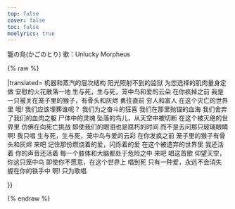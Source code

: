 ```yaml
---
top: false
cover: false
toc: false
moelyrics: true
---
```

籠の鳥(かごのとり)
歌：Unlucky Morpheus

{% raw %}
<lyrics hidden>
{{Photrans2/button}}
{{LyricsKai
|width=900px
|reserveWidth=0px
|lstyle=color:#E00418;
|rstyle=color:#1E0000
|original=
{{PT|機械|きかい}}と{{PT|蒸気|じょうき}}の{{PT|階層|かいそう}}
{{PT|陽光|ようこう}}も{{PT|届か|とどか}}ぬ{{PT|地|ち}}の{{PT|獄|ごく}}
{{PT|好み|このみ}}の{{PT|筋骨|きんこつ}}を{{PT|誂え|あつらえ}}
{{PT|慰む|なぐさむ}}{{PT|火花|ひばな}}を{{PT|散ら|ちら}}して
{{PT|死生|しせい}}{{PT|有|あり}}{{PT|命|いのち}}{{PT|籠|かご}}{{PT|鳥|とり}}{{PT|恋|こい}}{{PT|雲|くも}}
{{PT|狂う|くるう}}{{PT|前|まえ}}に
{{PT|乱|らん}}{{PT|離|り}}{{PT|骨灰|こっかい}}{{PT|籠|かご}}{{PT|鳥|とり}}{{PT|檻|らん}}{{PT|猿|さる}}
{{PT|発|はつ}}きなさい
{{PT|持た|もた}}ぬ{{PT|者|もの}}と{{PT|奪う|うばう}}{{PT|者|もの}}よ
{{PT|駆逐|くちく}}された{{PT|此の|この}}{{PT|世界|せかい}}で
あぁ
{{PT|誰|だれ}}を{{PT|葬送|そうそう}}ろう
{{PT|闘い|たたかい}}{{PT|明か|あか}}した{{PT|恍惚|こうこつ}}
{{PT|錨|いかり}}を{{PT|沈め|しずめ}}た{{PT|血|ち}}の{{PT|海|うみ}}
{{PT|生身|なまみ}}の{{PT|体躯|たいく}}を{{PT|脱ぎ|ぬぎ}}{{PT|去り|さり}}
{{PT|骸|むくろ}}に{{PT|魂|たましい}}{{PT|宿|やど}}して
{{PT|天|てん}}を{{PT|断た|たた}}れ{{PT|墜ち|おち}}た{{PT|鳥|とり}}よ
{{PT|駆逐|くちく}}された{{PT|此の|この}}{{PT|世界|せかい}}で
{{PT|死|し}}へ{{PT|挑む|いどむ}}ように
{{PT|涙|なみだ}}さえも{{PT|朽ち|くち}}た{{PT|時間|じかん}}を
{{PT|ガラス|がらす}}の{{PT|眼|め}}に{{PT|問う|とう}}{{PT|代わり|かわり}}に
あぁ
{{PT|唯|ただ}}{{PT|歌う|うたう}}だけ
{{PT|死生|しせい}}{{PT|有|あり}}{{PT|命|いのち}}{{PT|籠|かご}}{{PT|鳥|とり}}{{PT|恋|こい}}{{PT|雲|くも}}
{{PT|狂う|くるう}}{{PT|前|まえ}}に
{{PT|乱|らん}}{{PT|離|り}}{{PT|骨灰|こっかい}}{{PT|籠|かご}}{{PT|鳥|とり}}{{PT|檻|らん}}{{PT|猿|さる}}
{{PT|発|はつ}}きなさい
{{PT|揺ら|ゆら}}ぎ{{PT|燃え|もえ}}る{{PT|愛|あい}}を{{PT|記憶|きおく}}
{{PT|見|けん}}{{PT|棄て|すて}}られた{{PT|此の|この}}{{PT|世界|せかい}}で
まだ{{PT|生き|いき}}ている
{{PT|消え|きえ}}ぬ{{PT|想い|おもい}}{{PT|貴方|あなた}}の{{PT|声|こえ}}
{{PT|四肢|しし}}も{{PT|脳|のう}}も{{PT|全て|すべて}}{{PT|賭け|かけ}}て
さあ
{{PT|此の|この}}{{PT|歌を|うたを}}
{{PT|天|てん}}を{{PT|仰げ|あおげ}}{{PT|籠|かご}}の{{PT|鳥|とり}}よ
{{PT|望ま|のぞま}}ずとも{{PT|此の|この}}{{PT|世界|せかい}}で
{{PT|死|し}}へ{{PT|舞い|まい}}{{PT|歌え|うたえ}}
たった{{PT|一つ|ひとつ}}{{PT|枯れ|かれ}}ぬ{{PT|愛|あい}}を
{{PT|鋼|こう}}の{{PT|手に|てに}}{{PT|抱く|だく}}{{PT|為に|ために}}
あぁ
{{PT|唯|ただ}}{{PT|歌う|うたう}}だけ

|translated=
机器和蒸汽的层次结构
阳光照射不到的监狱
为您选择的肌肉量身定做
安慰的火花散落一地
生与死，生与死，笼中鸟和爱的云朵
在你疯掉之前
我是一只被关在笼子里的猴子，有骨头和灰烬
勇往直前
穷人和富人
在这个灭亡的世界里
哦!
我们应该埋葬谁呢？
我们为之奋斗的狂喜
我们在那里抛锚的血海
我们舍弃了我们的血肉之躯
尸体中的灵魂
坠落的鸟儿，从天空中被切断
在这个被灭绝的世界里
仿佛在向死亡挑战
即使我们的眼泪也是腐朽的时间
而不是去问那只玻璃眼睛
啊!
我只唱
生与死，生与死，笼中鸟与爱的云彩
在你发疯之前
笼子里的猴子有骨头和灰烬
来吧
记住那份燃烧着的爱，闪烁着的爱
在这个被遗弃的世界里
我还活着
你的声音还活着
每一个肢体和大脑都处于危险之中
来吧
唱这首歌
仰望天空，你这只笼中鸟
即使你不愿意，在这个世界上
唱到死
只有一种爱，永远不会消失
握在你的铁手中
啊!
只为歌唱

}}


</lyrics>
<!-- <script src="https://sucicada.github.io/Moegirl-Lyric-Template-Parser/moelyrics.js"></script> -->
{% endraw  %}
